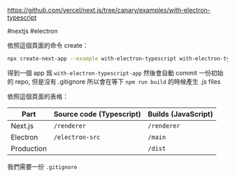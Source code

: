 https://github.com/vercel/next.js/tree/canary/examples/with-electron-typescript

#nextjs #electron

依照這個頁面的命令 create：
```bash
npx create-next-app --example with-electron-typescript with-electron-typescript-app
```

得到一個 app 爲 `with-electron-typescript-app`
然後會自動 commit  一份初始的 repo, 但是沒有 .gitignore
所以會在等下 `npm run build` 的時候產生 .js files

依照這個頁面的表格：

|Part|Source code (Typescript)|Builds (JavaScript)|
|---|---|---|
|Next.js|`/renderer`|`/renderer`|
|Electron|`/electron-src`|`/main`|
|Production||`/dist`|

我們需要一份 `.gitignore` 